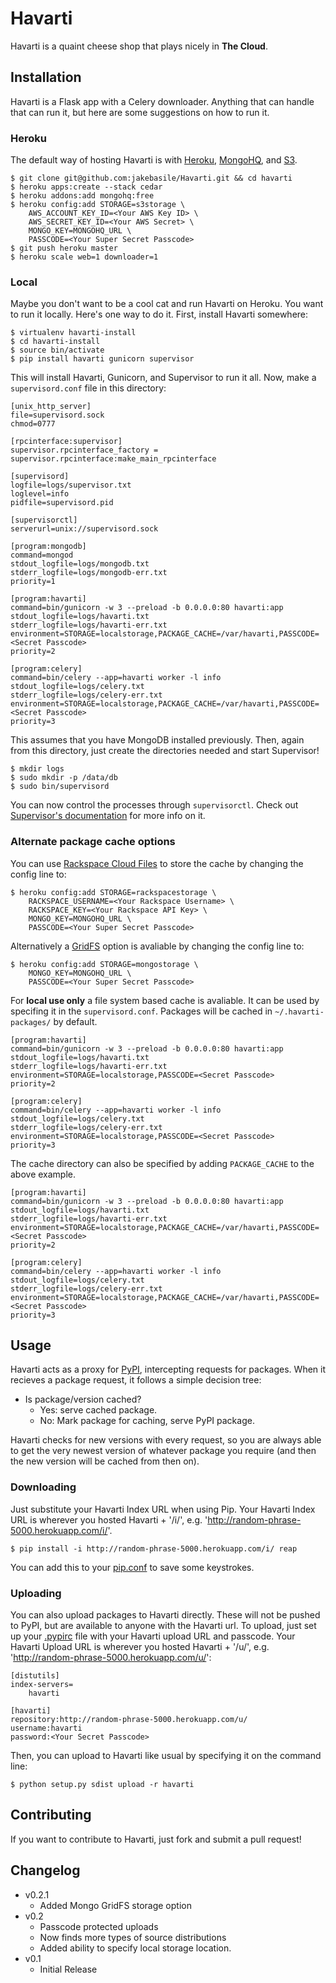 # Havarti

Havarti is a quaint cheese shop that plays nicely in **The Cloud**.

## Installation

Havarti is a Flask app with a Celery downloader. Anything that can handle that can run it, but here are some suggestions on how to run it.

### Heroku

The default way of hosting Havarti is with [Heroku][heroku], [MongoHQ][mongohq], and [S3][s3].

    $ git clone git@github.com:jakebasile/Havarti.git && cd havarti
    $ heroku apps:create --stack cedar
    $ heroku addons:add mongohq:free
    $ heroku config:add STORAGE=s3storage \
        AWS_ACCOUNT_KEY_ID=<Your AWS Key ID> \
        AWS_SECRET_KEY_ID=<Your AWS Secret> \
        MONGO_KEY=MONGOHQ_URL \
        PASSCODE=<Your Super Secret Passcode>
    $ git push heroku master
    $ heroku scale web=1 downloader=1

### Local

Maybe you don't want to be a cool cat and run Havarti on Heroku. You want to run it locally. Here's one way to do it. First, install Havarti somewhere:

    $ virtualenv havarti-install 
    $ cd havarti-install
    $ source bin/activate
    $ pip install havarti gunicorn supervisor

This will install Havarti, Gunicorn, and Supervisor to run it all. Now, make a `supervisord.conf` file in this directory:

    [unix_http_server]
    file=supervisord.sock
    chmod=0777

    [rpcinterface:supervisor]
    supervisor.rpcinterface_factory = supervisor.rpcinterface:make_main_rpcinterface

    [supervisord]
    logfile=logs/supervisor.txt
    loglevel=info
    pidfile=supervisord.pid

    [supervisorctl]
    serverurl=unix://supervisord.sock

    [program:mongodb]
    command=mongod
    stdout_logfile=logs/mongodb.txt
    stderr_logfile=logs/mongodb-err.txt
    priority=1

    [program:havarti]
    command=bin/gunicorn -w 3 --preload -b 0.0.0.0:80 havarti:app
    stdout_logfile=logs/havarti.txt
    stderr_logfile=logs/havarti-err.txt
    environment=STORAGE=localstorage,PACKAGE_CACHE=/var/havarti,PASSCODE=<Secret Passcode>
    priority=2

    [program:celery]
    command=bin/celery --app=havarti worker -l info
    stdout_logfile=logs/celery.txt
    stderr_logfile=logs/celery-err.txt
    environment=STORAGE=localstorage,PACKAGE_CACHE=/var/havarti,PASSCODE=<Secret Passcode>
    priority=3

This assumes that you have MongoDB installed previously. Then, again from this directory, just create the directories needed and start Supervisor!

    $ mkdir logs 
    $ sudo mkdir -p /data/db
    $ sudo bin/supervisord

You can now control the processes through `supervisorctl`. Check out [Supervisor's documentation][superdoc] for more info on it.

### Alternate package cache options

You can use [Rackspace Cloud Files][cloudfiles] to store the cache by changing the config line to:

    $ heroku config:add STORAGE=rackspacestorage \
        RACKSPACE_USERNAME=<Your Rackspace Username> \
        RACKSPACE_KEY=<Your Rackspace API Key> \
        MONGO_KEY=MONGOHQ_URL \
        PASSCODE=<Your Super Secret Passcode>
        
Alternatively a [GridFS][gridfs] option is avaliable by changing the config line to:

    $ heroku config:add STORAGE=mongostorage \
        MONGO_KEY=MONGOHQ_URL \
        PASSCODE=<Your Super Secret Passcode>
        
For **local use only** a file system based cache is avaliable. It can be used by specifing it in the `supervisord.conf`. Packages will be cached in `~/.havarti-packages/` by default. 

	[program:havarti]
    command=bin/gunicorn -w 3 --preload -b 0.0.0.0:80 havarti:app
    stdout_logfile=logs/havarti.txt
    stderr_logfile=logs/havarti-err.txt
    environment=STORAGE=localstorage,PASSCODE=<Secret Passcode>
    priority=2

    [program:celery]
    command=bin/celery --app=havarti worker -l info
    stdout_logfile=logs/celery.txt
    stderr_logfile=logs/celery-err.txt
    environment=STORAGE=localstorage,PASSCODE=<Secret Passcode>
    priority=3
	
The cache directory can also be specified by adding `PACKAGE_CACHE` to the above example.

	[program:havarti]
	command=bin/gunicorn -w 3 --preload -b 0.0.0.0:80 havarti:app
	stdout_logfile=logs/havarti.txt
	stderr_logfile=logs/havarti-err.txt
	environment=STORAGE=localstorage,PACKAGE_CACHE=/var/havarti,PASSCODE=<Secret Passcode>
	priority=2

	[program:celery]
	command=bin/celery --app=havarti worker -l info
	stdout_logfile=logs/celery.txt
	stderr_logfile=logs/celery-err.txt
	environment=STORAGE=localstorage,PACKAGE_CACHE=/var/havarti,PASSCODE=<Secret Passcode>
	priority=3

## Usage

Havarti acts as a proxy for [PyPI][pypi], intercepting requests for packages. When it recieves a package request, it follows a simple decision tree:

- Is package/version cached?
    - Yes: serve cached package.
    - No: Mark package for caching, serve PyPI package.

Havarti checks for new versions with every request, so you are always able to get the very newest version of whatever package you require (and then the new version will be cached from then on).

### Downloading

Just substitute your Havarti Index URL when using Pip. Your Havarti Index URL is wherever you hosted Havarti + '/i/', e.g. 'http://random-phrase-5000.herokuapp.com/i/'.

    $ pip install -i http://random-phrase-5000.herokuapp.com/i/ reap

You can add this to your [pip.conf][] to save some keystrokes.

### Uploading

You can also upload packages to Havarti directly. These will not be pushed to PyPI, but are available to anyone with the Havarti url. To upload, just set up your [.pypirc][pypirc] file with your Havarti upload URL and passcode. Your Havarti Upload URL is wherever you hosted Havarti + '/u/', e.g. 'http://random-phrase-5000.herokuapp.com/u/':

    [distutils]
    index-servers=
        havarti

    [havarti]
    repository:http://random-phrase-5000.herokuapp.com/u/
    username:havarti
    password:<Your Secret Passcode>

Then, you can upload to Havarti like usual by specifying it on the command line:

    $ python setup.py sdist upload -r havarti

## Contributing

If you want to contribute to Havarti, just fork and submit a pull request!

## Changelog

- v0.2.1
	- Added Mongo GridFS storage option
- v0.2
    - Passcode protected uploads
    - Now finds more types of source distributions
    - Added ability to specify local storage location.
- v0.1 
    - Initial Release

[heroku]: http://www.heroku.com/
[mongohq]: http://mongohq.com/
[s3]: http://aws.amazon.com/s3/
[pypi]: http://pypi.python.org/pypi
[pip.conf]: http://www.pip-installer.org/en/latest/configuration.html#config-files
[cloudfiles]: http://www.rackspace.com/cloud/cloud_hosting_products/files/
[superdoc]: http://supervisord.org/
[pypirc]: http://docs.python.org/distutils/packageindex.html#the-pypirc-file
[gridfs]: http://www.mongodb.org/display/DOCS/GridFS

